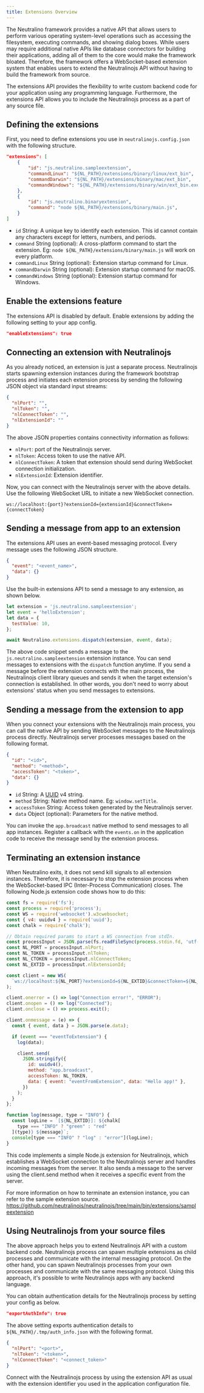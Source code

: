 ```yaml
---
title: Extensions Overview
---
```


The Neutralino framework provides a native API that allows users to perform various operating system-level operations such as accessing the filesystem, executing commands, and showing dialog boxes. While users may require additional native APIs like database connectors for building their applications, adding all of them to the core would make the framework bloated. Therefore, the framework offers a WebSocket-based extension system that enables users to extend the Neutralinojs API without having to build the framework from source.

The extensions API provides the flexibility to write custom backend code for your application using any programming language. Furthermore, the extensions API allows you to include the Neutralinojs process as a part of any source file.

## Defining the extensions

First, you need to define extensions you use in `neutralinojs.config.json` with the following structure.

```json
"extensions": [
    {
        "id": "js.neutralino.sampleextension",
        "commandLinux": "${NL_PATH}/extensions/binary/linux/ext_bin",
        "commandDarwin": "${NL_PATH}/extensions/binary/mac/ext_bin",
        "commandWindows": "${NL_PATH}/extensions/binary/win/ext_bin.exe"
    },
    {
        "id": "js.neutralino.binaryextension",
        "command": "node ${NL_PATH}/extensions/binary/main.js",
    }
]
```

- `id` String: A unique key to identify each extension. This id cannot contain any characters except for letters, numbers, and periods.
- `command` String (optional): A cross-platform command to start the extension. Eg: `node ${NL_PATH}/extensions/binary/main.js`
  will work on every platform.
- `commandLinux` String (optional): Extension startup command for Linux.
- `commandDarwin` String (optional): Extension startup command for macOS.
- `commandWindows` String (optional): Extension startup command for Windows.

## Enable the extensions feature

The extensions API is disabled by default. Enable extensions by adding the following setting to your app config.

```json
"enableExtensions": true
```

## Connecting an extension with Neutralinojs

As you already noticed, an extension is just a separate process. Neutralinojs starts spawning extension instances
during the framework bootstrap process and initiates each extension process by sending the following JSON object via
standard input streams:

```json
{
  "nlPort": "",
  "nlToken": "",
  "nlConnectToken": "",
  "nlExtensionId": ""
}
```

The above JSON properties contains connectivity information as follows:

- `nlPort`: port of the Neutralinojs server.
- `nlToken`: Access token to use the native API.
- `nlConnectToken`: A token that extension should send during WebSocket connection initialization.
- `nlExtensionId`: Extension identifier.

Now, you can connect with the Neutralinojs server with the above details. Use the following WebSocket
URL to initiate a new WebSocket connection.

```
ws://localhost:{port}?extensionId={extensionId}&connectToken={connectToken}
```

## Sending a message from app to an extension

The extensions API uses an event-based messaging protocol. Every message uses the following JSON structure.

```json
{
  "event": "<event_name>",
  "data": {}
}
```

Use the built-in extensions API to send a message to any extension, as shown below.

```js
let extension = 'js.neutralino.sampleextension';
let event = 'helloExtension';
let data = {
  testValue: 10,
};

await Neutralino.extensions.dispatch(extension, event, data);
```

The above code snippet sends a message to the `js.neutralino.sampleextension` extension instance. You can send
messages to extensions with the `dispatch` function anytime. If you send a message before the extension connects
with the main process, the Neutralinojs client library queues and sends it when the target extension's connection is
established. In other words, you don't need to worry about extensions' status when you send messages to
extensions.

## Sending a message from the extension to app

When you connect your extensions with the Neutralinojs main process, you can call the native API by sending
WebSocket messages to the Neutralinojs process directly. Neutralinojs server processes messages based on the
following format.

```json
{
  "id": "<id>",
  "method": "<method>",
  "accessToken": "<token>",
  "data": {}
}
```

- `id` String: A [UUID](https://en.wikipedia.org/wiki/Universally_unique_identifier) v4 string.
- `method` String: Native method name. Eg: `window.setTitle`.
- `accessToken` String: Access token generated by the Neutralinojs server.
- `data` Object (optional): Parameters for the native method.

You can invoke the `app.broadcast` native method to send messages to all app instances. Register a callback
with the `events.on` in the application code to receive the message send by the extension process.

## Terminating an extension instance

When Neutralino exits, it does not send kill signals to all extension instances. Therefore, it is necessary to stop the extension process when the WebSocket-based IPC (Inter-Process Communication) closes. The following Node.js extension code shows how to do this:

```js
const fs = require('fs');
const process = require('process');
const WS = require('websocket').w3cwebsocket;
const { v4: uuidv4 } = require('uuid');
const chalk = require('chalk');

// Obtain required params to start a WS connection from stdIn.
const processInput = JSON.parse(fs.readFileSync(process.stdin.fd, 'utf-8'));
const NL_PORT = processInput.nlPort;
const NL_TOKEN = processInput.nlToken;
const NL_CTOKEN = processInput.nlConnectToken;
const NL_EXTID = processInput.nlExtensionId;

const client = new WS(
  `ws://localhost:${NL_PORT}?extensionId=${NL_EXTID}&connectToken=${NL_CTOKEN}`
);

client.onerror = () => log("Connection error!", "ERROR");
client.onopen = () => log("Connected");
client.onclose = () => process.exit();

client.onmessage = (e) => {
  const { event, data } = JSON.parse(e.data);

  if (event === "eventToExtension") {
    log(data);

    client.send(
      JSON.stringify({
        id: uuidv4(),
        method: "app.broadcast",
        accessToken: NL_TOKEN,
        data: { event: "eventFromExtension", data: "Hello app!" },
      })
    );
  }
};

function log(message, type = "INFO") {
  const logLine = `[${NL_EXTID}]: ${chalk[
    type === "INFO" ? "green" : "red"
  ](type)} ${message}`;
  console[type === "INFO" ? "log" : "error"](logLine);
}
```

This code implements a simple Node.js extension for Neutralinojs, which establishes a
WebSocket connection to the Neutralinojs server and handles incoming messages from the server.
It also sends a message to the server using the client.send method when it receives a specific event
from the server.

For more information on how to terminate an extension instance, you can refer to the sample extension source.
https://github.com/neutralinojs/neutralinojs/tree/main/bin/extensions/sampleextension

## Using Neutralinojs from your source files

The above approach helps you to extend Neutralinojs API with a custom backend code. Neutralinojs process can
spawn multiple extensions as child processes and communicate with the internal messaging protocol. On the other
hand, you can spawn Neutralinojs processes from your own processes and communicate with the same messaging
protocol. Using this approach, it's possible to write Neutralinojs apps with any backend language.

You can obtain authentication details for the Neutralinojs process by setting your config as below.

```json
"exportAuthInfo": true
```

The above setting exports authentication details to `${NL_PATH}/.tmp/auth_info.json` with the following format.

```json
{
  "nlPort": "<port>",
  "nlToken": "<token>",
  "nlConnectToken": "<connect_token>"
}
```

Connect with the Neutralinojs process by using the extension API as usual with the extension identifier
you used in the application configuration file.
